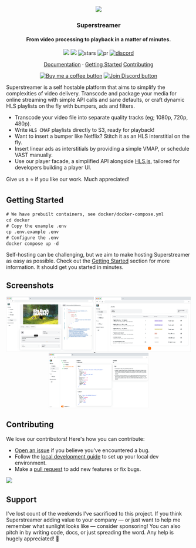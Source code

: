 <div align="center">
  <img src="./public/logo-mascotte.png" width="140" />

  <h3>Superstreamer</h3>
  <h4>From video processing to playback in a matter of minutes.</h4>
  
  <p align="center">
    <img src="https://img.shields.io/github/license/matvp91/superstreamer?v=1">
    <img src="https://img.shields.io/github/last-commit/matvp91/superstreamer?v=1">
    <img src="https://img.shields.io/github/stars/matvp91/superstreamer?v=1" alt="stars">
    <img src="https://img.shields.io/badge/PR's-welcome-0437F2" alt="pr">
    <a href="https://discord.gg/4hXgz9EsF4">
      <img src="https://img.shields.io/discord/1290252589522223166?v=1" alt="discord">
    </a>
  </p>

  <p align="center">
    <a href="https://superstreamer.xyz">Documentation</a> · 
    <a href="https://superstreamer.xyz/guide/getting-started.html">Getting Started</a>
    <a href="#contributing">Contributing</a>
  </p>

[<img src="./public/button-buy-me-a-coffee.png" width="150" alt="Buy me a coffee button"/>](https://www.buymeacoffee.com/matvp91)
[<img src="./public/button-join-discord.png" width="136" alt="Join Discord button"/>](https://discord.gg/4hXgz9EsF4)

</div>

Superstreamer is a self hostable platform that aims to simplify the complexities of video delivery. Transcode and package your media for online streaming with simple API calls and sane defaults, or craft dynamic HLS playlists on the fly with bumpers, ads and filters.

- Transcode your video file into separate quality tracks (eg; 1080p, 720p, 480p).
- Write `HLS CMAF` playlists directly to S3, ready for playback!
- Want to insert a bumper like Netflix? Stitch it as an HLS interstitial on the fly.
- Insert linear ads as interstitials by providing a simple VMAP, or schedule VAST manually.
- Use our player facade, a simplified API alongside [HLS.js](https://github.com/video-dev/hls.js), tailored for developers building a player UI.

Give us a ⭐ if you like our work. Much appreciated!

## Getting Started

```shell
# We have prebuilt containers, see docker/docker-compose.yml
cd docker
# Copy the example .env
cp .env.example .env
# Configure the .env
docker compose up -d
```

Self-hosting can be challenging, but we aim to make hosting Superstreamer as easy as possible. Check out the [Getting Started](https://superstreamer.xyz/guide/getting-started.html) section for more information. It should get you started in minutes.

## Screenshots

<div align="center">
  <a href="https://github.com/superstreamerapp/superstreamer/blob/main/docs/public/dashboard-stitcher.png" target="_blank">
    <img height="150" alt="Dashboard assets" src="https://raw.githubusercontent.com/superstreamerapp/superstreamer/main/docs/public/dashboard-stitcher.png" />
  </a>
  <a href="https://github.com/superstreamerapp/superstreamer/blob/main/docs/public/dashboard-assets.png" target="_blank">
    <img height="150" alt="Dashboard assets" src="https://raw.githubusercontent.com/superstreamerapp/superstreamer/main/docs/public/dashboard-assets.png" />
  </a>
  <a href="https://github.com/superstreamerapp/superstreamer/blob/main/docs/public/dashboard-job.png" target="_blank">
    <img height="150" alt="Dashboard assets" src="https://raw.githubusercontent.com/superstreamerapp/superstreamer/main/docs/public/dashboard-job.png" />
  </a>
</div>

## Contributing

We love our contributors! Here's how you can contribute:

- [Open an issue](https://github.com/superstreamerapp/superstreamer/issues) if you believe you've encountered a bug.
- Follow the [local development guide](https://superstreamer.xyz/guide/getting-started.html) to set up your local dev environment.
- Make a [pull request](https://github.com/superstreamerapp/superstreamer/pull) to add new features or fix bugs.

<a href="https://github.com/superstreamerapp/superstreamer/graphs/contributors">
  <img width="200" src="https://contrib.rocks/image?repo=superstreamerapp/superstreamer" />
</a>

## Support

I've lost count of the weekends I’ve sacrificed to this project. If you think Superstreamer adding value to your company — or just want to help me remember what sunlight looks like — consider sponsoring! You can also pitch in by writing code, docs, or just spreading the word. Any help is hugely appreciated! 🥰
